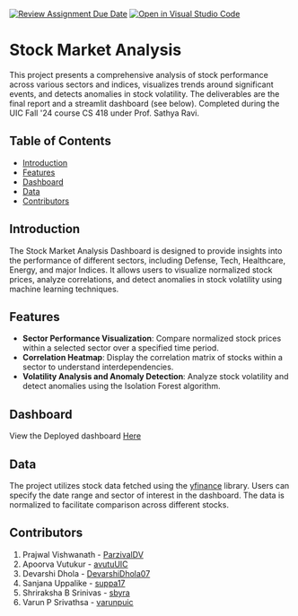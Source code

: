 [![Review Assignment Due Date](https://classroom.github.com/assets/deadline-readme-button-22041afd0340ce965d47ae6ef1cefeee28c7c493a6346c4f15d667ab976d596c.svg)](https://classroom.github.com/a/QOtgW9iu)
[![Open in Visual Studio Code](https://classroom.github.com/assets/open-in-vscode-2e0aaae1b6195c2367325f4f02e2d04e9abb55f0b24a779b69b11b9e10269abc.svg)](https://classroom.github.com/online_ide?assignment_repo_id=16397669&assignment_repo_type=AssignmentRepo)

# Stock Market Analysis 

This project presents a comprehensive analysis of stock performance across various sectors and indices, visualizes trends around significant events, and detects anomalies in stock volatility. The deliverables are the final report and a streamlit dashboard (see below). Completed during the UIC Fall '24 course CS 418 under Prof. Sathya Ravi. 

## Table of Contents

- [Introduction](#introduction)
- [Features](#features)
- [Dashboard](#Dashboard)
- [Data](#data)
- [Contributors](#contributors)

## Introduction

The Stock Market Analysis Dashboard is designed to provide insights into the performance of different sectors, including Defense, Tech, Healthcare, Energy, and major Indices. It allows users to visualize normalized stock prices, analyze correlations, and detect anomalies in stock volatility using machine learning techniques.

## Features

- **Sector Performance Visualization**: Compare normalized stock prices within a selected sector over a specified time period.
- **Correlation Heatmap**: Display the correlation matrix of stocks within a sector to understand interdependencies.
- **Volatility Analysis and Anomaly Detection**: Analyze stock volatility and detect anomalies using the Isolation Forest algorithm.

## Dashboard

View the Deployed dashboard [Here](https://dashboardfinalpy-dsproject.streamlit.app/)

## Data

The project utilizes stock data fetched using the [yfinance](https://github.com/ranaroussi/yfinance) library. Users can specify the date range and sector of interest in the dashboard. The data is normalized to facilitate comparison across different stocks.

## Contributors

1. Prajwal Vishwanath - [ParzivalDV](https://github.com/ParzivalDV)
2. Apoorva Vutukur - [avutuUIC ](https://github.com/avutuUIC)
3. Devarshi Dhola - [DevarshiDhola07](https://github.com/DevarshiDhola07)
4. Sanjana Uppalike - [suppa17](https://github.com/suppa17)
5. Shriraksha B Srinivas - [sbyra](https://github.com/sbyra)
6. Varun P Srivathsa - [varunpuic](https://github.com/varunpuic)
